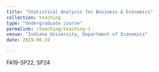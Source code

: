 ```yaml
---
title: "Statistical Analysis for Business & Economics"
collection: teaching
type: "Undergraduate course"
permalink: /teaching/teaching-1
venue: "Indiana University, Department of Economics"
date: 2019-08-19

---
```


FA19-SP22, SP24
